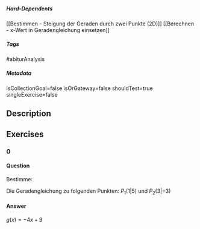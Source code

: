 ##### Hard-Dependents 
[[Bestimmen - Steigung der Geraden durch zwei Punkte (2D)]]
[[Berechnen - x-Wert in Geradengleichung einsetzen]]
##### Tags 
#abiturAnalysis
##### Metadata 
isCollectionGoal=false
isOrGateway=false
shouldTest=true
singleExercise=false
## Description 

## Exercises 
### 0 
#### Question 
Bestimme:

Die Geradengleichung zu folgenden Punkten: $P_1(1|5)$ und $P_2(3|-3)$
#### Answer 
$g(x)=-4x+9$
